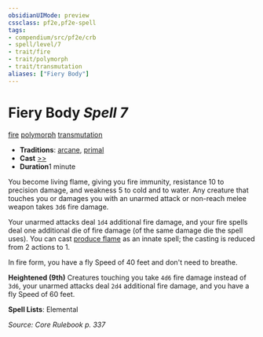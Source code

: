 ```yaml
---
obsidianUIMode: preview
cssclass: pf2e,pf2e-spell
tags:
- compendium/src/pf2e/crb
- spell/level/7
- trait/fire
- trait/polymorph
- trait/transmutation
aliases: ["Fiery Body"]
---
```

# Fiery Body *Spell 7*   
[fire](/rules/traits/fire.md)  [polymorph](/rules/traits/polymorph.md)  [transmutation](/rules/traits/transmutation.md)  

- **Traditions**: [arcane](/rules/traits/arcane.md), [primal](/rules/traits/primal.md)
- **Cast** [>>](/rules/core-rulebook/chapter-9-playing-the-game.md#Actions "Two-Action") 
- **Duration**1 minute

You become living flame, giving you fire immunity, resistance 10 to precision damage, and weakness 5 to cold and to water. Any creature that touches you or damages you with an unarmed attack or non-reach melee weapon takes `3d6` fire damage.

Your unarmed attacks deal `1d4` additional fire damage, and your fire spells deal one additional die of fire damage (of the same damage die the spell uses). You can cast [produce flame](/compendium/spells/produce-flame.md) as an innate spell; the casting is reduced from 2 actions to 1.

In fire form, you have a fly Speed of 40 feet and don't need to breathe.

**Heightened (9th)** Creatures touching you take `4d6` fire damage instead of `3d6`, your unarmed attacks deal `2d4` additional fire damage, and you have a fly Speed of 60 feet.

**Spell Lists**: Elemental

*Source: Core Rulebook p. 337*